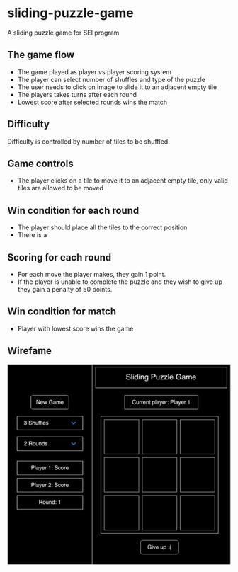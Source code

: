 # sliding-puzzle-game
A sliding puzzle game for SEI program

## The game flow
* The game played as player vs player scoring system
* The player can select number of shuffles and type of the puzzle
* The user needs to click on image to slide it to an adjacent empty tile
* The players takes turns after each round
* Lowest score after selected rounds wins the match

## Difficulty
Difficulty is controlled by number of tiles to be shuffled.

## Game controls
* The player clicks on a tile to move it to an adjacent empty tile, only valid tiles are allowed to be moved

## Win condition for each round
* The player should place all the tiles to the correct position
* There is a

## Scoring for each round
* For each move the player makes, they gain 1 point.
* If the player is unable to complete the puzzle and they wish to give up they gain a penalty of 50 points.

## Win condition for match
* Player with lowest score wins the game 

## Wirefame
![game wireframe](/wireframe/slidingPuzzleWireframe.png)